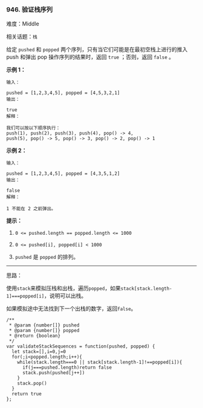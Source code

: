 ### 946. 验证栈序列

难度：Middle

相关话题：`栈`

给定 `pushed` 和 `popped` 两个序列，只有当它们可能是在最初空栈上进行的推入 push 和弹出 pop 操作序列的结果时，返回  `true` ；否则，返回  `false` 。







**示例 1：** 



```
输入：

pushed = [1,2,3,4,5], popped = [4,5,3,2,1]
输出：

true
解释：

我们可以按以下顺序执行：
push(1), push(2), push(3), push(4), pop() -> 4,
push(5), pop() -> 5, pop() -> 3, pop() -> 2, pop() -> 1
```


**示例 2：** 



```
输入：

pushed = [1,2,3,4,5], popped = [4,3,5,1,2]
输出：

false
解释：

1 不能在 2 之前弹出。
```






**提示：** 




1.  `0 <= pushed.length == popped.length <= 1000` 

2.  `0 <= pushed[i], popped[i] < 1000` 

3.  `pushed` 是 `popped` 的排列。






-----

思路：

使用`stack`来模拟压栈和出栈，遍历`popped`，如果`stack[stack.length-1]===popped[i]`，说明可以出栈。

如果模拟途中无法找到下一个出栈的数字，返回`false`。
```
/**
 * @param {number[]} pushed
 * @param {number[]} popped
 * @return {boolean}
 */
var validateStackSequences = function(pushed, popped) {
  let stack=[],i=0,j=0
  for(;i<popped.length;i++){
    while(stack.length===0 || stack[stack.length-1]!==popped[i]){
      if(j===pushed.length)return false
      stack.push(pushed[j++])
    }
    stack.pop()
  }
  return true
};
```

